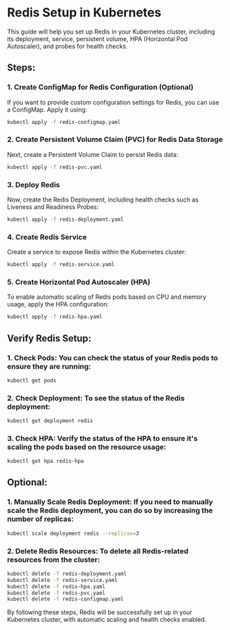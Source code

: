 
# Redis Setup in Kubernetes

This guide will help you set up Redis in your Kubernetes cluster, including its deployment, service, persistent volume, HPA (Horizontal Pod Autoscaler), and probes for health checks.

## Steps:

### 1. Create ConfigMap for Redis Configuration (Optional)

If you want to provide custom configuration settings for Redis, you can use a ConfigMap. Apply it using:

```bash
kubectl apply -f redis-configmap.yaml
```

### 2. Create Persistent Volume Claim (PVC) for Redis Data Storage

Next, create a Persistent Volume Claim to persist Redis data:

```bash
kubectl apply -f redis-pvc.yaml
```

### 3. Deploy Redis

Now, create the Redis Deployment, including health checks such as Liveness and Readiness Probes:

```bash
kubectl apply -f redis-deployment.yaml
```

### 4. Create Redis Service

Create a service to expose Redis within the Kubernetes cluster:

```bash
kubectl apply -f redis-service.yaml
```

### 5. Create Horizontal Pod Autoscaler (HPA)

To enable automatic scaling of Redis pods based on CPU and memory usage, apply the HPA configuration:

```bash
kubectl apply -f redis-hpa.yaml
```

## Verify Redis Setup:

### 1. Check Pods: You can check the status of your Redis pods to ensure they are running:

```bash
kubectl get pods
```

### 2. Check Deployment: To see the status of the Redis deployment:

```bash
kubectl get deployment redis
```

### 3. Check HPA: Verify the status of the HPA to ensure it's scaling the pods based on the resource usage:

```bash
kubectl get hpa redis-hpa
```

## Optional:

### 1. Manually Scale Redis Deployment: If you need to manually scale the Redis deployment, you can do so by increasing the number of replicas:

```bash
kubectl scale deployment redis --replicas=3
```

### 2. Delete Redis Resources: To delete all Redis-related resources from the cluster:

```bash
kubectl delete -f redis-deployment.yaml
kubectl delete -f redis-service.yaml
kubectl delete -f redis-hpa.yaml
kubectl delete -f redis-pvc.yaml
kubectl delete -f redis-configmap.yaml
```

By following these steps, Redis will be successfully set up in your Kubernetes cluster, with automatic scaling and health checks enabled.
